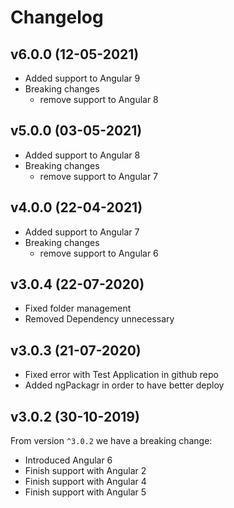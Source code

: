 # Changelog

## v6.0.0 (12-05-2021)

- Added support to Angular 9
- Breaking changes
  - remove support to Angular 8

## v5.0.0 (03-05-2021)

- Added support to Angular 8
- Breaking changes
  - remove support to Angular 7

## v4.0.0 (22-04-2021)

- Added support to Angular 7
- Breaking changes
  - remove support to Angular 6

## v3.0.4 (22-07-2020)

- Fixed folder management
- Removed Dependency unnecessary

## v3.0.3 (21-07-2020)

- Fixed error with Test Application in github repo
- Added ngPackagr in order to have better deploy

## v3.0.2 (30-10-2019)

From version `^3.0.2` we have a breaking change:

- Introduced Angular 6
- Finish support with Angular 2
- Finish support with Angular 4
- Finish support with Angular 5
